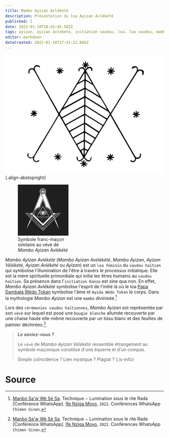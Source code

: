 ```yaml
---
title: Mambo Ayizan Avlékété
description: Présentation du loa Ayizan Avlékété
published: 1
date: 2022-01-10T18:43:45.582Z
tags: ayizan, ayizan avlekete, initiation vaudou, loa, loa vaudou, mambo, mambo ayizan, mambo ayizan avlekete, palme
editor: markdown
dateCreated: 2022-01-10T17:41:22.866Z
---
```


![ayizan-velekete.png](/images/symboles/veve/ayizan-velekete.png){.align-abstopright}

<figure class="image image-style-align-right image_resized" style="width: 32%;"><img src="/images/symboles/freemasonry/square-and-compases.png"><figcaption>Symbole franc-maçon similaire au vévé de <i>Mambo Ayizan Avlékété</i><br/></figcaption></figure>

*Mambo Ayizan Avlékété* (*Mambo Ayizan Avélékété*, *Mambo Ayizan*, *Ayizan Vélékété*, *Ayizan Avlékété* ou *Ayizan*) est un `loa féminin` du `vaudou haïtien` qui symbolise l'illumination de l'être à travers le processus initiatique. Elle est la mère spirituelle primordiale qui initie les êtres humains au `vaudou haïtien`. Sa présence dans l'`initiation Kanzo` est sine qua non. En effet, *Mambo Ayizan Avlékété* symbolise l'esprit de l'initié là où le loa [Papa Dambala Wédo Tokan](/fr/encyclopedie/dambala-wedo-tokan) symbolise l'âme et `Ayida Wédo Tokan` le corps.
Dans la mythologie *Mambo Ayizan* est une `mambo` divinisée.[^1]

Lors des `cérémonies vaudou haïtiennes`, *Mambo Ayizan* est représentée par son `vèvè` sur lequel est posé une `bougie blanche` allumée recouverte par une chaise haute elle-même recouverte par un tissu blanc et des feuilles de palmier déchirées.[^1]

> ***Le saviez-vous ?***
>
> Le `vèvè` de *Mambo Ayizan Vélékété* ressemble étrangement au symbole maçonique constitué d'une équerre et d'un compas.
>
> Simple coïncidence ? Lien mystique ? Plagiat ?
{.is-info}

# Source

[^1]:  [Manbo Sa'w Wè Sé Sa](https://www.facebook.com/rosmywaystv). Technique − Lumination sous le rite Rada [Conférence WhatsApp]. [Ife Nziga Moyo](https://www.facebook.com/IF%C3%89-Nzinga-Moyo-102447998373899/), `2022`. Conférences WhatsApp `Chimen Ginen`.